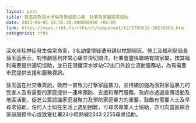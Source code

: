 ```yaml
---
layout: post
title: 孫玉菡對深水埗倫常慘劇感心痛　社署為家屬提供協助
date: 2023-06-05 18:55:28.000000000 +08:00
link: https://news.rthk.hk/rthk/ch/component/k2/1703616-20230605.htm
categories: rthk
---
```


深水埗桂林街發生倫常命案，3名幼童懷疑遭母親以枕頭焗死。勞工及福利局局長孫玉菡表示，對慘劇感到非常心痛並深切關注。社署會盡快聯絡有關家屬，按其福利需要提供適切協助，並已在港鐵深水埗站C2出口外設立流動服務站，為有需要市民提供支援和服務資訊。

孫玉菡在社交專頁說，政府一直致力打擊家庭暴力，並持續加強為面對家庭暴力的受害人及有需要的家庭提供一連串預防、支援和專門服務，政府亦透過宣傳活動及地區活動，促進公眾認識家庭凝聚力及預防家庭暴力的重要，鼓勵有需要人士及早尋求協助。任何人士如在生活上遇到困難，可尋求專業人士協助，亦可向當區綜合家庭服務中心或致電社署24小時熱線2343 2255尋求協助。

